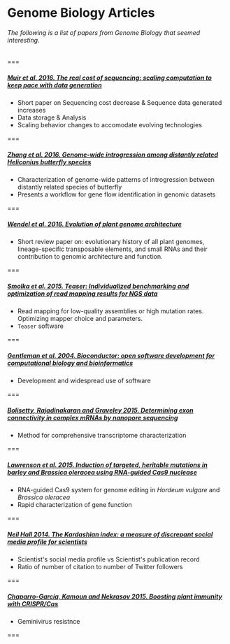 # Genome Biology Articles
###### The following is a list of papers from Genome Biology that seemed interesting.

===

##### [Muir et al. 2016. The real cost of sequencing: scaling computation to keep pace with data generation](http://genomebiology.biomedcentral.com/articles/10.1186/s13059-016-0917-0)
   - Short paper on Sequencing cost decrease & Sequence data generated increases
   - Data storage & Analysis
   - Scaling behavior changes to accomodate evolving technologies
   
===

##### [Zhang et al. 2016. Genome-wide introgression among distantly related *Heliconius* butterfly species](http://genomebiology.biomedcentral.com/articles/10.1186/s13059-016-0889-0)
   - Characterization of genome-wide patterns of introgression between distantly related species of butterfly
   - Presents a workflow for gene flow identification in genomic datasets

===

##### [Wendel et al. 2016. Evolution of plant genome architecture](http://genomebiology.biomedcentral.com/articles/10.1186/s13059-016-0908-1)
   - Short review paper on: evolutionary history of all plant genomes, lineage-specific transposable elements, and small RNAs and their contribution to genomic architecture and function.

===

##### [Smolka et al. 2015. Teaser: Individualized benchmarking and optimization of read mapping results for NGS data](http://www.genomebiology.com/2015/16/1/235)
   - Read mapping for low-quality assemblies or high mutation rates. Optimizing mapper choice and parameters.
   - `Teaser` software

===

##### [Gentleman et al. 2004. Bioconductor: open software development for computational biology and bioinformatics](http://www.genomebiology.com/2004/5/10/R80)
   - Development and widespread use of software

===

##### [Bolisetty, Rajadinakaran and Graveley 2015. Determining exon connectivity in complex mRNAs by nanopore sequencing](http://www.genomebiology.com/2015/16/1/204)
   - Method for comprehensive transcriptome characterization

===

##### [Lawrenson et al. 2015. Induction of targeted, heritable mutations in barley and Brassica oleracea using RNA-guided Cas9 nuclease](http://www.genomebiology.com/2015/16/1/258)
   - RNA-guided Cas9 system for genome editing in *Hordeum vulgare* and *Brassica oleracea*
   - Rapid characterization of gene function
   
===

##### [Neil Hall 2014. The Kardashian index: a measure of discrepant social media profile for scientists](http://www.genomebiology.com/2014/15/7/424)
   - Scientist's social media profile vs Scientist's publication record
   - Ratio of number of citation to number of Twitter followers

===

##### [Chaparro-Garcia, Kamoun and Nekrasov 2015. Boosting plant immunity with CRISPR/Cas](http://www.genomebiology.com/2015/16/1/254)
   - Geminivirus resistnce

===








